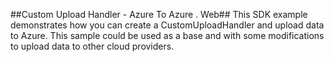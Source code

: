 ##Custom Upload Handler - Azure To Azure . Web##
This SDK example demonstrates how you can create a CustomUploadHandler and upload data to Azure. This sample could be used as a base and with some modifications to upload data to other cloud providers.
